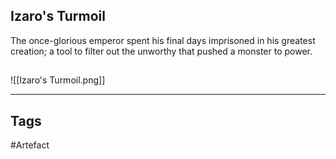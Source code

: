 ## Izaro's Turmoil
The once-glorious emperor spent his final days
imprisoned in his greatest creation;
a tool to filter out the unworthy
that pushed a monster to power.
## 
![[Izaro's Turmoil.png]]

---
## Tags
#Artefact